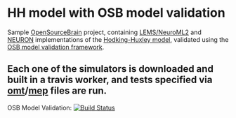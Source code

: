 HH model with OSB model validation
==========================================

Sample [OpenSourceBrain](http://www.opensourcebrain.org/) project, containing [LEMS/NeuroML2](http://www.neuroml.org/lems/) and [NEURON](http://www.neuron.yale.edu/neuron/) implementations of the [Hodking-Huxley model](en.wikipedia.org/wiki/Hodgkin–Huxley_model), validated using the [OSB model validation framework](https://github.com/borismarin/osb-model-validation/). 

Each one of the simulators is downloaded and built in a travis worker, and tests specified via [omt](NEURON/hh.nrn.omt)/[mep](hh.mep) files are run. 
-------------------------------------------------------------------------------------------------------------------------------------

OSB Model Validation: [![Build Status](https://travis-ci.org/borismarin/hh-testing.svg)](https://travis-ci.org/borismarin/hh-testing)
